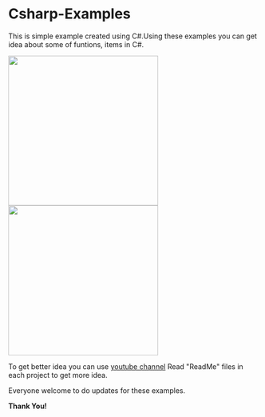 # Csharp-Examples
This is simple example created using C#.Using these examples you can get idea about some of funtions, items in C#.

<img src="https://user-images.githubusercontent.com/29086284/42306266-034f1cc6-804c-11e8-9663-2350b8e6292c.png" hieght="300px" width="300px"/>

<img src="https://user-images.githubusercontent.com/29086284/42306306-2676304a-804c-11e8-92d6-8e79b46149ff.jpg" hieght="300px" width="300px"/>

To get better idea you can use <a href="https://www.youtube.com/channel/UCMhaYHbZ-WxA4Sk8E-S5vWQ">youtube channel</a>
Read "ReadMe" files in each project to get more idea.

Everyone welcome to do updates for these examples.

<b>Thank You!</b>
 


